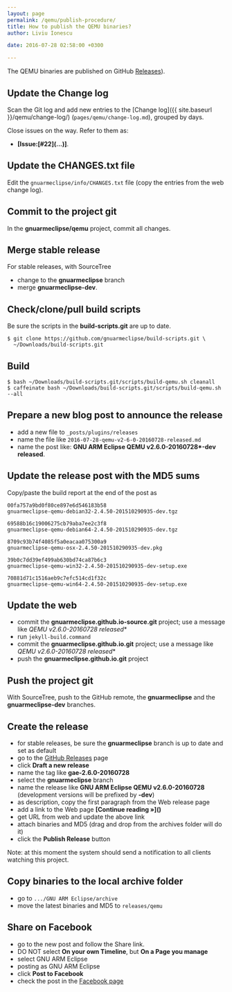 ```yaml
---
layout: page
permalink: /qemu/publish-procedure/
title: How to publish the QEMU binaries?
author: Liviu Ionescu

date: 2016-07-28 02:58:00 +0300

---
```


The QEMU binaries are published on GitHub  [Releases](https://github.com/gnuarmeclipse/qemu/releases)).

## Update the Change log

Scan the Git log and add new entries to the [Change log]({{ site.baseurl }}/qemu/change-log/) (`pages/qemu/change-log.md`), grouped by days.

Close issues on the way. Refer to them as:

- **[Issue:\[#22\]\(...\)]**.

## Update the CHANGES.txt file

Edit the `gnuarmeclipse/info/CHANGES.txt` file (copy the entries from the web change log).

## Commit to the project git

In the **gnuarmeclipse/qemu** project, commit all changes.

## Merge stable release

For stable releases, with SourceTree

- change to the **gnuarmeclipse** branch
- merge **gnuarmeclipse-dev**.

## Check/clone/pull build scripts

Be sure the scripts in the **build-scripts.git** are up to date.

```
$ git clone https://github.com/gnuarmeclipse/build-scripts.git \
  ~/Downloads/build-scripts.git
```

## Build

```
$ bash ~/Downloads/build-scripts.git/scripts/build-qemu.sh cleanall
$ caffeinate bash ~/Downloads/build-scripts.git/scripts/build-qemu.sh --all
```

## Prepare a new blog post to announce the release

- add a new file to `_posts/plugins/releases`
- name the file like `2016-07-28-qemu-v2-6-0-20160728-released.md`
- name the post like: **GNU ARM Eclipse QEMU v2.6.0-20160728\*-dev released**.

## Update the release post with the MD5 sums

Copy/paste the build report at the end of the post as

```
00fa757a9bd0f80ce897e6d546183b58  
gnuarmeclipse-qemu-debian32-2.4.50-201510290935-dev.tgz

69588b16c19006275cb79aba7ee2c3f8  
gnuarmeclipse-qemu-debian64-2.4.50-201510290935-dev.tgz

8709c93b74f4085f5a0eacaa075300a9
gnuarmeclipse-qemu-osx-2.4.50-201510290935-dev.pkg

39b0c7dd39ef499ab630bd74ca87b6c3  
gnuarmeclipse-qemu-win32-2.4.50-201510290935-dev-setup.exe

70881d71c1516aeb9c7efc514cd1f32c  
gnuarmeclipse-qemu-win64-2.4.50-201510290935-dev-setup.exe
```

## Update the web

- commit the **gnuarmeclipse.github.io-source.git** project; use a message like **QEMU v2.6.0-20160728* released**
- run `jekyll-build.command`
- commit the **gnuarmeclipse.github.io.git** project; use a message like **QEMU v2.6.0-20160728* released**
- push the **gnuarmeclipse.github.io.git** project

## Push the project git

With SourceTree, push to the GitHub remote, the **gnuarmeclipse** and the **gnuarmeclipse-dev** branches.

## Create the release

- for stable releases, be sure the **gnuarmeclipse** branch is up to date and set as default
- go to the [GitHub Releases](https://github.com/gnuarmeclipse/qemu/releases) page
- click **Draft a new release**
- name the tag like **gae-2.6.0-20160728**
- select the **gnuarmeclipse** branch
- name the release like **GNU ARM Eclipse QEMU v2.6.0-20160728** (development versions will be prefixed by **-dev**)
- as description, copy the first paragraph from the Web release page
- add a link to the Web page **\[Continue reading »\]\(\)**
- get URL from web and update the above link
- attach binaries and MD5 (drag and drop from the archives folder will do it)
- click the **Publish Release** button

Note: at this moment the system should send a notification to all clients watching this project.

## Copy binaries to the local archive folder

-   go to `.../GNU ARM Eclipse/archive`
-   move the latest binaries and MD5 to `releases/qemu`

## Share on Facebook

- go to the new post and follow the Share link.
- DO NOT select **On your own Timeline**, but **On a Page you manage**
- select GNU ARM Eclipse
- posting as GNU ARM Eclipse
- click **Post to Facebook**
- check the post in the [Facebook page](https://www.facebook.com/gnuarmeclipse)
